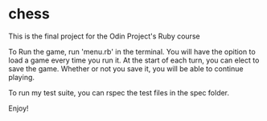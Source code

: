 # chess
This is the final project for the Odin Project's Ruby course

To Run the game, run 'menu.rb' in the terminal. You will have the opition to load 
a game every time you run it. At the start of each turn, you can elect
to save the game. Whether or not you save it, you will be able to
continue playing.

To run my test suite, you can rspec the test files in the
spec folder.

Enjoy!